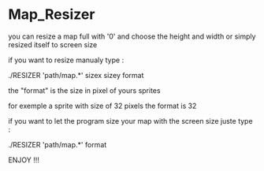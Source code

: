 # Map_Resizer
you can resize a map full with '0' and choose the height and width or simply resized itself to screen size

if you want to resize manualy type :

./RESIZER 'path/map.*' sizex sizey format

the "format" is the size in pixel of yours sprites

for exemple a sprite with size of 32 pixels the format is 32


if you want to let the program size your map with the screen size juste type :

./RESIZER 'path/map.*' format


ENJOY !!!
